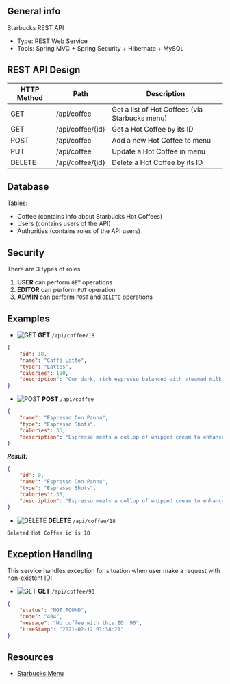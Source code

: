 ## General info

Starbucks REST API

* Type: REST Web Service
* Tools: Spring MVC + Spring Security + Hibernate + MySQL

## REST API Design

| HTTP Method   |      Path          |  Description                                   |
| ------------- | -------------      | -------------                                  |          
| GET           | /api/coffee        | Get a list of Hot Coffees (via Starbucks menu) |
| GET           | /api/coffee/{id}   | Get a Hot Coffee by its ID                     |
| POST          | /api/coffee        | Add a new Hot Coffee to menu                   |
| PUT           | /api/coffee        | Update a Hot Coffee in menu                    |
| DELETE        | /api/coffee/{id}   | Delete a Hot Coffee by its ID                  |

## Database

Tables:
* Coffee (contains info about Starbucks Hot Coffees)
* Users (contains users of the API)
* Authorities (contains roles of the API users)

## Security

There are 3 types of roles:

1) **USER** can perform `GET` operations
2) **EDITOR** can perform `PUT` operation
3) **ADMIN** can perform `POST` and `DELETE` operations

## Examples
- ![GET](https://via.placeholder.com/15/c5f015/000000?text=+) **GET** `/api/coffee/18`

```json
{
    "id": 18,
    "name": "Caffè Latte",
    "type": "Lattes",
    "calories": 190,
    "description": "Our dark, rich espresso balanced with steamed milk and a light layer of foam. A perfect milk-forward warm-up."
}
```
- ![POST](https://via.placeholder.com/15/158/000000?text=+) **POST** `/api/coffee`
```json
{
    "name": "Espresso Con Panna",
    "type": "Espresso Shots",
    "calories": 35,
    "description": "Espresso meets a dollop of whipped cream to enhance the rich and caramelly flavors of a straight-up shot."
}
```
***Result:***
```json
{
    "id": 9,
    "name": "Espresso Con Panna",
    "type": "Espresso Shots",
    "calories": 35,
    "description": "Espresso meets a dollop of whipped cream to enhance the rich and caramelly flavors of a straight-up shot."
}
```
- ![DELETE](https://via.placeholder.com/15/f03c15/000000?text=+) **DELETE** `/api/coffee/18`
```txt
Deleted Hot Coffee id is 18
```

## Exception Handling
This service handles exception for situation when user make a request with non-existent ID:

- ![GET](https://via.placeholder.com/15/c5f015/000000?text=+) **GET** `/api/coffee/90`

```json
{
    "status": "NOT_FOUND",
    "code": "404",
    "message": "No coffee with this ID: 90",
    "timeStamp": "2021-02-12 01:38:21"
}
```
## Resources

* [Starbucks Menu](https://www.starbucks.com/menu/drinks/hot-coffees)
